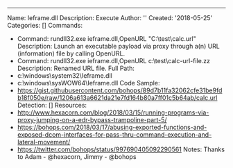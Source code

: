 ---
Name: Ieframe.dll
Description: Execute
Author: ''
Created: '2018-05-25'
Categories: []
Commands:
  - Command: rundll32.exe ieframe.dll,OpenURL "C:\test\calc.url"
    Description: Launch an executable payload via proxy through a(n) URL (information) file by calling OpenURL.
  - Command: rundll32.exe ieframe.dll,OpenURL c:\\test\\calc-url-file.zz
    Description: Renamed URL file.
Full Path:
  - c:\windows\system32\Ieframe.dll
  - c:\windows\sysWOW64\Ieframe.dll
Code Sample:
  - https://gist.githubusercontent.com/bohops/89d7b11fa32062cfe31be9fdb18f050e/raw/1206a613a6621da21e7fd164b80a7ff01c5b64ab/calc.url
Detection: []
Resources:
  - http://www.hexacorn.com/blog/2018/03/15/running-programs-via-proxy-jumping-on-a-edr-bypass-trampoline-part-5/
  - https://bohops.com/2018/03/17/abusing-exported-functions-and-exposed-dcom-interfaces-for-pass-thru-command-execution-and-lateral-movement/
  - https://twitter.com/bohops/status/997690405092290561
Notes: Thanks to Adam - @hexacorn, Jimmy - @bohops
